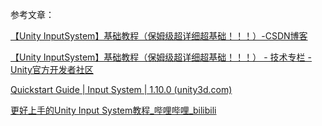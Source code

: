 参考文章：

[【Unity InputSystem】基础教程（保姆级超详细超基础！！！）-CSDN博客](https://blog.csdn.net/JavaD0g/article/details/131027152)

[【Unity InputSystem】基础教程（保姆级超详细超基础！！！） - 技术专栏 - Unity官方开发者社区](https://developer.unity.cn/projects/64ce58b4edbc2a10dd1e49b8)

[Quickstart Guide | Input System | 1.10.0 (unity3d.com)](https://docs.unity3d.com/Packages/com.unity.inputsystem@1.10/manual/QuickStartGuide.html)

[更好上手的Unity Input System教程_哔哩哔哩_bilibili](https://www.bilibili.com/video/BV1VCNdeSER3/)